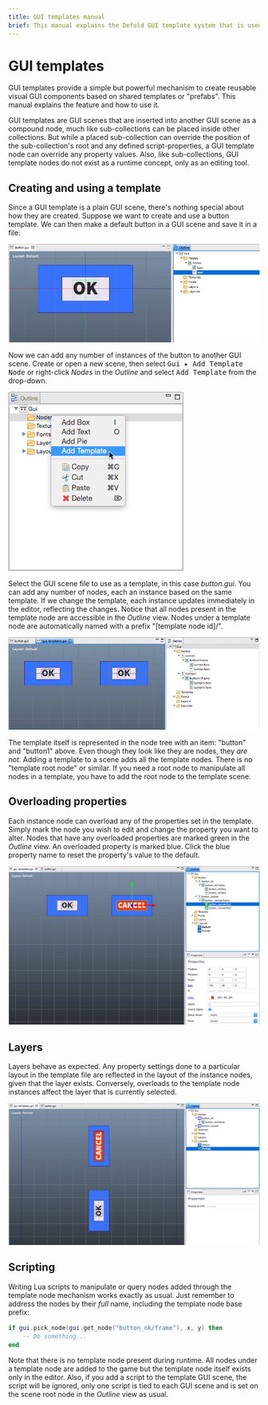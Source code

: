 ```yaml
---
title: GUI templates manual
brief: This manual explains the Defold GUI template system that is used to create reusable visual GUI components based on shared templates or 'prefabs'.
---
```


# GUI templates

GUI templates provide a simple but powerful mechanism to create reusable visual GUI components based on shared templates or "prefabs". This manual explains the feature and how to use it.

GUI templates are GUI scenes that are inserted into another GUI scene as a compound node, much like sub-collections can be placed inside other collections. But while a placed sub-collection can override the position of the sub-collection's root and any defined script-properties, a GUI template node can override any property values. Also, like sub-collections, GUI template nodes do not exist as a runtime concept, only as an editing tool.

## Creating and using a template

Since a GUI template is a plain GUI scene, there's nothing special about how they are created. Suppose we want to create and use a button template. We can then make a default button in a GUI scene and save it in a file:

![Button template](images/gui-templates/gui-templates-button.png)

Now we can add any number of instances of the button to another GUI scene. Create or open a new scene, then select <kbd>Gui ▸ Add Template Node</kbd> or right-click *Nodes* in the *Outline* and select <kbd>Add Template</kbd> from the drop-down.

![Add template](images/gui-templates/gui-templates-add-template.png)

Select the GUI scene file to use as a template, in this case *button.gui*. You can add any number of nodes, each an instance based on the same template. If we change the template, each instance updates immediately in the editor, reflecting the changes. Notice that all nodes present in the template node are accessible in the *Outline* view. Nodes under a template node are automatically named with a prefix "[template node id]/".

![Node instances](images/gui-templates/gui-templates-instances.png)

The template itself is represented in the node tree with an item: "button" and "button1" above. Even though they look like they are nodes, they *are not*. Adding a template to a scene adds all the template nodes. There is no "template root node" or similar. If you need a root node to manipulate all nodes in a template, you have to add the root node to the template scene.

## Overloading properties

Each instance node can overload any of the properties set in the template. Simply mark the node you wish to edit and change the property you want to alter. Nodes that have any overloaded properties are marked green in the *Outline* view. An overloaded property is marked blue. Click the blue property name to reset the property's value to the default.

![Overloaded properties](images/gui-templates/gui-templates-overloaded.png)

## Layers

Layers behave as expected. Any property settings done to a particular layout in the template file are reflected in the layout of the instance nodes, given that the layer exists. Conversely, overloads to the template node instances affect the layer that is currently selected.

![Overloading in layers](images/gui-templates/gui-templates-layers.png)

## Scripting

Writing Lua scripts to manipulate or query nodes added through the template node mechanism works exactly as usual. Just remember to address the nodes by their _full_ name, including the template node base prefix:

```lua
if gui.pick_node(gui.get_node("button_ok/frame"), x, y) then
    -- Do something...
end
```

Note that there is no template node present during runtime. All nodes under a template node are added to the game but the template node itself exists only in the editor. Also, if you add a script to the template GUI scene, the script will be ignored, only one script is tied to each GUI scene and is set on the scene root node in the *Outline* view as usual.
